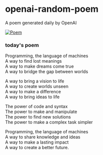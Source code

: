 
# openai-random-poem
 A poem generated daily by OpenAI

[![Poem](https://github.com/fbiego/openai-random-poem/actions/workflows/main.yml/badge.svg)](https://github.com/fbiego/openai-random-poem/actions/workflows/main.yml)

### today's poem  
  
Programming, the language of machines  
A way to find lost meanings  
A way to make dreams come true  
A way to bridge the gap between worlds  
  
A way to bring a vision to life  
A way to create worlds unseen  
A way to make a difference  
A way to bring ideas to life  
  
The power of code and syntax  
The power to make and manipulate  
The power to find new solutions  
The power to make a complex task simpler  
  
Programming, the language of machines  
A way to share knowledge and ideas  
A way to make a lasting impact  
A way to create a better future.